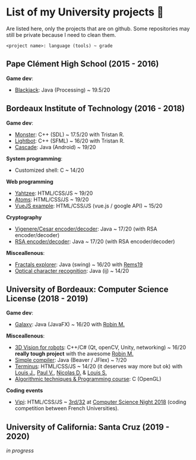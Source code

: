# List of my University projects 🏫

Are listed here, only the projects that are on github. Some repositories may still be private because I need to clean them.

`<project name>: language (tools) ~ grade`

## Pape Clément High School (2015 - 2016)

**Game dev**:
- [Blackjack](https://github.com/N3ROO/Blackjack): Java (Processing) ~ 19.5/20

## Bordeaux Institute of Technology (2016 - 2018)

**Game dev**:
- [Monster](https://github.com/N3ROO/Monster): C++ (SDL) ~ 17.5/20 with Tristan R.
- [Lightbot](https://github.com/N3ROO/LightBot): C++ (SFML) ~ 16/20 with Tristan R.
- [Cascade](https://github.com/N3ROO/Cascade): Java (Android) ~ 19/20

**System programming**:
- Customized shell: C ~ 14/20

**Web programming**
- [Yahtzee](https://github.com/N3ROO/Yahtzee): HTML/CSS/JS ~ 19/20
- [Atoms](https://github.com/N3ROO/Atoms): HTML/CSS/JS ~ 19/20
- [VueJS example](https://github.com/N3ROO/VueJS_Example): HTML/CSS/JS (vue.js / google API) ~ 15/20

**Cryptography**
- [Vigenere/Cesar encoder/decoder](https://github.com/N3ROO/Vigenere-Cesar-Decoder): Java ~ 17/20 (with RSA encoder/decoder)
- [RSA encoder/decoder](https://github.com/N3ROO/RSA-Decoder-Encoder): Java ~ 17/20 (with RSA encoder/decoder)

**Misceallenous**:
- [Fractals explorer](https://github.com/N3ROO/Fractals_explorer): Java (swing) ~ 16/20 with [Rems19](https://github.com/Rems19)
- [Optical character recognition](https://github.com/N3ROO/OCR): Java (ij) ~ 14/20

## University of Bordeaux: Computer Science License (2018 - 2019)

**Game dev**:
- [Galaxy](https://github.com/N3ROO/Galaxy): Java (JavaFX) ~ 16/20 with [Robin M.](https://github.com/RobinMontferme)

**Misceallenous**:
- [3D Vision for robots](https://github.com/N3ROO/projet-tech-vision-3D): C++/C# (Qt, openCV, Unity, networking) ~ 16/20 **really tough project** with the awesome [Robin M.](https://github.com/RobinMontferme)
- [Simple compiler](https://github.com/N3ROO/SimpleCompiler): Java (Beaver / JFlex) ~ ?/20
- [Terminus](https://github.com/ljolliet/Terminus): HTML/CSS/JS ~ 14/20 (it deserves way more but ok) with [Louis J.](https://github.com/ljolliet), [Paul V.](https://github.com/paulvigneau), [Nicolas D.](https://github.com/Ndesclaux) & [Louis S.](https://github.com/louissicardon)
- [Algorithmic techniques & Programming course](https://github.com/N3ROO/TAP): C (OpenGL)

**Coding events**
- [Vipi](https://github.com/N3ROO/Vipi): HTML/CSS/JS ~ [3rd/32](https://www.nuitdelinfo.com/inscription/defis/188) at [Computer Science Night 2018](https://www.nuitdelinfo.com/) (coding competition between French Universities).

## University of California: Santa Cruz (2019 - 2020)

*in progress*
